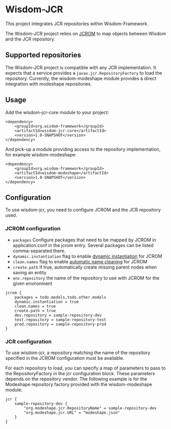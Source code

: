 # Wisdom-JCR

This project integrates JCR repositories within Wisdom-Framework.

The Wisdom-JCR project relies on [JCROM](https://code.google.com/p/jcrom/) to map objects between Wisdom and the JCR repository.

## Supported repositories

The Wisdom-JCR project is compatible with any JCR implementation. It expects that a service provides a `javax.jcr.RepositoryFactory` to load the repository.
Currently, the wisdom-modeshape module provides a direct integration with modeshape repositories.

## Usage

Add the wisdom-jcr-core module to your project:
````
<dependency>
    <groupId>org.wisdom-framework</groupId>
    <artifactId>wisdom-jcr-core</artifactId>
    <version>1.0-SNAPSHOT</version>
</dependency>
````

And pick-up a module providing access to the repository implementation, for example wisdom-modeshape:
````
<dependency>
    <groupId>org.wisdom-framework</groupId>
    <artifactId>wisdom-modeshape</artifactId>
    <version>1.0-SNAPSHOT</version>
</dependency>
````

## Configuration

To use wisdom-jcr, you need to configure JCROM and the JCR repository used.

### JCROM configuration

  - ```packages``` Configure packages that need to be mapped by JCROM in application.conf in the jcrom entry. Several packages can be listed comma-separated there.
  - ```dynamic.instantiation``` flag to enable [dynamic instantiation](https://code.google.com/p/jcrom/wiki/DynamicInstantiation) for JCROM
  - ```clean.names``` flag to enable [automatic name cleaning](http://jcrom.googlecode.com/svn/branches/2.0.0/jcrom/apidocs/org/jcrom/Jcrom.html#Jcrom(boolean)) for JCROM
  - ```create.path``` if true, automatically create missing parent nodes when saving an entity 
  - ```env.repository``` the name of the repository to use with JCROM for the given environment

```
jcrom {
    packages = todo.models,todo.other.models
    dynamic.instantiation = true
    clean.names = true
    create.path = true
    dev.repository = sample-repository-dev
    test.repository = sample-repository-test
    prod.repository = sample-repository-prod
}
```

### JCR configuration

To use wisdom-jcr, a repository matching the name of the repository specified in the JCROM configuration must be available.

For each repository to load, you can specify a map of parameters to pass to the RepositoryFactory in the jcr configuration block. These parameters depends on the repository vendor. The following example is for the Modeshape repository factory provided with the wisdom-modeshape module:

```
jcr {
    sample-repository-dev {
        "org.modeshape.jcr.RepositoryName" = sample-repository-dev
        "org.modeshape.jcr.URL" = "modeshape.json"
    }
}
```
